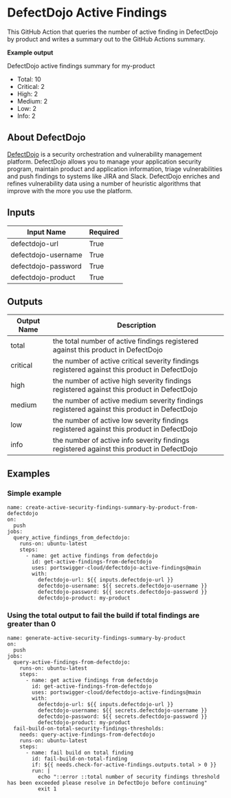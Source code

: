 # DefectDojo Active Findings

This GitHub Action that queries the number of active finding in DefectDojo by product and writes a summary out to the GitHub Actions summary.

__Example output__

DefectDojo active findings summary for my-product
* Total: 10
* Critical: 2
* High: 2
* Medium: 2
* Low: 2
* Info: 2

## About DefectDojo

[DefectDojo](https://github.com/DefectDojo/django-DefectDojo) is a security orchestration and vulnerability management platform. DefectDojo allows you to manage your application security program, maintain product and application information, triage vulnerabilities and push findings to systems like JIRA and Slack. DefectDojo enriches and refines vulnerability data using a number of heuristic algorithms that improve with the more you use the platform.

## Inputs

| Input Name                   | Required |
| ---------------------------- | -------- | 
| defectdojo-url               | True     |
| defectdojo-username          | True     |
| defectdojo-password          | True     |
| defectdojo-product           | True     |

## Outputs

| Output Name | Description                                                                                   |
| ----------- | --------------------------------------------------------------------------------------------- | 
| total       | the total number of active findings registered against this product in DefectDojo             |
| critical    | the number of active critical severity findings registered against this product in DefectDojo |
| high        | the number of active high severity findings registered against this product in DefectDojo     |
| medium      | the number of active medium severity findings registered against this product in DefectDojo   |
| low         | the number of active low severity findings registered against this product in DefectDojo      |
| info        | the number of active info severity findings registered against this product in DefectDojo     |

## Examples

### Simple example

```
name: create-active-security-findings-summary-by-product-from-defectdojo
on:
  push
jobs:
  query_active_findings_from_defectdojo:
    runs-on: ubuntu-latest
    steps:
      - name: get active findings from defectdojo
        id: get-active-findings-from-defectdojo
        uses: portswigger-cloud/defectdojo-active-findings@main
        with:
          defectdojo-url: ${{ inputs.defectdojo-url }}
          defectdojo-username: ${{ secrets.defectdojo-username }}
          defectdojo-password: ${{ secrets.defectdojo-password }}
          defectdojo-product: my-product
```

### Using the total output to fail the build if total findings are greater than 0

```
name: generate-active-security-findings-summary-by-product
on:
  push
jobs:
  query-active-findings-from-defectdojo:
    runs-on: ubuntu-latest
    steps:
      - name: get active findings from defectdojo
        id: get-active-findings-from-defectdojo
        uses: portswigger-cloud/defectdojo-active-findings@main
        with:
          defectdojo-url: ${{ inputs.defectdojo-url }}
          defectdojo-username: ${{ secrets.defectdojo-username }}
          defectdojo-password: ${{ secrets.defectdojo-password }}
          defectdojo-product: my-product
  fail-build-on-total-security-findings-thresholds:
    needs: query-active-findings-from-defectdojo
    runs-on: ubuntu-latest
    steps:
      - name: fail build on total finding
        id: fail-build-on-total-finding
        if: ${{ needs.check-for-active-findings.outputs.total > 0 }}
        run: |
          echo "::error ::total number of security findings threshold has been exceeded please resolve in DefectDojo before continuing"
          exit 1
```